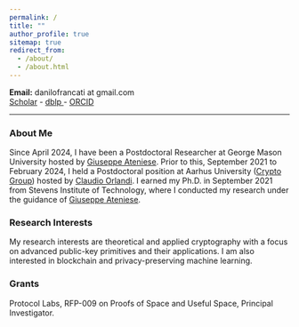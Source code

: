 ```yaml
---
permalink: /
title: ""
author_profile: true
sitemap: true
redirect_from: 
  - /about/
  - /about.html
---
```


<!-- **Address:** Department of Computer Science, Aabogade 34, 8200 Aarhus, Denmark   -->
<!-- **Office:** Nygaard 280     -->
**Email:** danilofrancati at gmail.com\
<a href="https://scholar.google.com/citations?user=eeuQ0a0AAAAJ&hl=en"><i class="ai ai-google-scholar ai-lg"></i> Scholar</a> - 
<a href="https://dblp.org/pid/231/4539.html"><i class="ai ai-dblp ai-lg"></i> dblp </a> - 
<a href="http://orcid.org/0000-0002-4639-0636"><span style="color: #b2c046;"><i class="ai ai-orcid ai-lg"></i></span> ORCID</a>

---

### About Me ###
<!-- Starting from September 2024, I am a Lecturer (Assistant Professor) at the Department of Information Security of Royal Holloway University of London. -->

<!-- From April 2024 to August 2024, I was a Postdoc at George Mason University under the hosted of [Giuseppe Ateniese]() and, from September 2021 to February 2024, I was a Postdoc at Aarhus University ([Crypto Group](https://users-cs.au.dk/orlandi/cryptogroup/)), hosted by [Claudio Orlandi](https://cs.au.dk/~orlandi/). -->

Since April 2024, I have been a Postdoctoral Researcher at George Mason University hosted by
[Giuseppe Ateniese](https://ateniese.github.io).
Prior to this, September 2021 to February 2024, I held a  Postdoctoral position at Aarhus University ([Crypto Group](https://users-cs.au.dk/orlandi/cryptogroup/)) hosted by [Claudio Orlandi](https://cs.au.dk/~orlandi/).
I earned my Ph.D. in September 2021 from Stevens Institute of Technology, where I conducted my research under the guidance of  [Giuseppe Ateniese](https://ateniese.github.io).
<!-- I got my Bachelor's and Master's degree in Computer Science at Sapienza University of Rome. -->

<!-- For a detailed CV, feel free to reach me via email. -->


### Research Interests ###
My research interests are theoretical and applied cryptography with a focus on advanced public-key primitives and their applications.
I am also interested in blockchain and privacy-preserving machine learning.

### Grants ###

Protocol Labs, RFP-009 on Proofs of Space and Useful Space, Principal Investigator.

<!-- # News # -->

<!-- - I will serve on the PC of [DLT 2024](). -->

<!-- - Our paper ***Non-malleable Fuzzy Extractors*** has been accepted at ACNS 2024! -->

<!-- - Our [paper](https://arxiv.org/abs/2311.04378) on the ***"Impossibility of Strong Watermarking for Generative Models"*** is out! Check also this [post](https://www.harvard.edu/kempner-institute/2023/11/09/watermarking-in-the-sand/)!  -->
